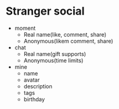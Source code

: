 # Stranger social
- moment
  - Real name(like, comment, share)
  - Anonymous(likem comment, share)
- chat
  - Real name(gift supports)
  - Anonymous(time limits)
- mine
  - name
  - avatar
  - description
  - tags
  - birthday